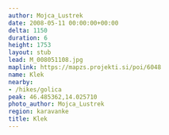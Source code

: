 ```yaml
---
author: Mojca_Lustrek
date: 2008-05-11 00:00:00+00:00
delta: 1150
duration: 6
height: 1753
layout: stub
lead: M_008051108.jpg
maplink: https://mapzs.projekti.si/poi/6048
name: Klek
nearby:
- /hikes/golica
peak: 46.485362,14.025710
photo_author: Mojca_Lustrek
region: karavanke
title: Klek
---
```

